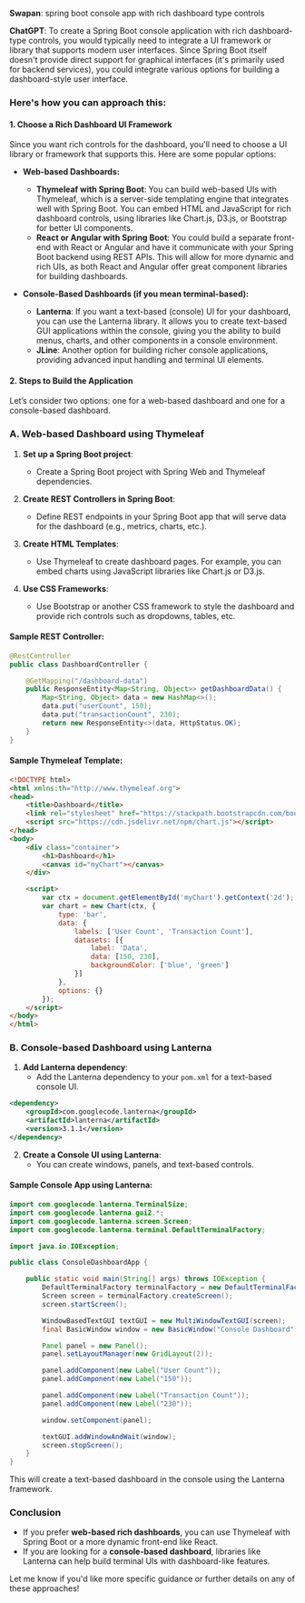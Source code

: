 **Swapan**: spring boot console app with rich dashboard type controls

**ChatGPT**: To create a Spring Boot console application with rich dashboard-type controls, you would typically need to integrate a UI framework or library that supports modern user interfaces. Since Spring Boot itself doesn't provide direct support for graphical interfaces (it's primarily used for backend services), you could integrate various options for building a dashboard-style user interface.

### Here's how you can approach this:

#### 1. **Choose a Rich Dashboard UI Framework**
Since you want rich controls for the dashboard, you'll need to choose a UI library or framework that supports this. Here are some popular options:

- **Web-based Dashboards:**
  - **Thymeleaf with Spring Boot**: You can build web-based UIs with Thymeleaf, which is a server-side templating engine that integrates well with Spring Boot. You can embed HTML and JavaScript for rich dashboard controls, using libraries like Chart.js, D3.js, or Bootstrap for better UI components.
  - **React or Angular with Spring Boot**: You could build a separate front-end with React or Angular and have it communicate with your Spring Boot backend using REST APIs. This will allow for more dynamic and rich UIs, as both React and Angular offer great component libraries for building dashboards.

- **Console-Based Dashboards (if you mean terminal-based):**
  - **Lanterna**: If you want a text-based (console) UI for your dashboard, you can use the Lanterna library. It allows you to create text-based GUI applications within the console, giving you the ability to build menus, charts, and other components in a console environment.
  - **JLine**: Another option for building richer console applications, providing advanced input handling and terminal UI elements.

#### 2. **Steps to Build the Application**

Let’s consider two options: one for a web-based dashboard and one for a console-based dashboard.

### A. **Web-based Dashboard using Thymeleaf**

1. **Set up a Spring Boot project**:
   - Create a Spring Boot project with Spring Web and Thymeleaf dependencies.
   
2. **Create REST Controllers in Spring Boot**:
   - Define REST endpoints in your Spring Boot app that will serve data for the dashboard (e.g., metrics, charts, etc.).

3. **Create HTML Templates**:
   - Use Thymeleaf to create dashboard pages. For example, you can embed charts using JavaScript libraries like Chart.js or D3.js.
   
4. **Use CSS Frameworks**:
   - Use Bootstrap or another CSS framework to style the dashboard and provide rich controls such as dropdowns, tables, etc.

#### Sample REST Controller:
```java
@RestController
public class DashboardController {

    @GetMapping("/dashboard-data")
    public ResponseEntity<Map<String, Object>> getDashboardData() {
        Map<String, Object> data = new HashMap<>();
        data.put("userCount", 150);
        data.put("transactionCount", 230);
        return new ResponseEntity<>(data, HttpStatus.OK);
    }
}
```

#### Sample Thymeleaf Template:
```html
<!DOCTYPE html>
<html xmlns:th="http://www.thymeleaf.org">
<head>
    <title>Dashboard</title>
    <link rel="stylesheet" href="https://stackpath.bootstrapcdn.com/bootstrap/4.3.1/css/bootstrap.min.css">
    <script src="https://cdn.jsdelivr.net/npm/chart.js"></script>
</head>
<body>
    <div class="container">
        <h1>Dashboard</h1>
        <canvas id="myChart"></canvas>
    </div>

    <script>
        var ctx = document.getElementById('myChart').getContext('2d');
        var chart = new Chart(ctx, {
            type: 'bar',
            data: {
                labels: ['User Count', 'Transaction Count'],
                datasets: [{
                    label: 'Data',
                    data: [150, 230],
                    backgroundColor: ['blue', 'green']
                }]
            },
            options: {}
        });
    </script>
</body>
</html>
```

### B. **Console-based Dashboard using Lanterna**

1. **Add Lanterna dependency**:
   - Add the Lanterna dependency to your `pom.xml` for a text-based console UI.

```xml
<dependency>
    <groupId>com.googlecode.lanterna</groupId>
    <artifactId>lanterna</artifactId>
    <version>3.1.1</version>
</dependency>
```

2. **Create a Console UI using Lanterna**:
   - You can create windows, panels, and text-based controls.

#### Sample Console App using Lanterna:
```java
import com.googlecode.lanterna.TerminalSize;
import com.googlecode.lanterna.gui2.*;
import com.googlecode.lanterna.screen.Screen;
import com.googlecode.lanterna.terminal.DefaultTerminalFactory;

import java.io.IOException;

public class ConsoleDashboardApp {

    public static void main(String[] args) throws IOException {
        DefaultTerminalFactory terminalFactory = new DefaultTerminalFactory();
        Screen screen = terminalFactory.createScreen();
        screen.startScreen();

        WindowBasedTextGUI textGUI = new MultiWindowTextGUI(screen);
        final BasicWindow window = new BasicWindow("Console Dashboard");

        Panel panel = new Panel();
        panel.setLayoutManager(new GridLayout(2));

        panel.addComponent(new Label("User Count"));
        panel.addComponent(new Label("150"));

        panel.addComponent(new Label("Transaction Count"));
        panel.addComponent(new Label("230"));

        window.setComponent(panel);

        textGUI.addWindowAndWait(window);
        screen.stopScreen();
    }
}
```

This will create a text-based dashboard in the console using the Lanterna framework.

### Conclusion
- If you prefer **web-based rich dashboards**, you can use Thymeleaf with Spring Boot or a more dynamic front-end like React.
- If you are looking for a **console-based dashboard**, libraries like Lanterna can help build terminal UIs with dashboard-like features.
  
Let me know if you'd like more specific guidance or further details on any of these approaches!

